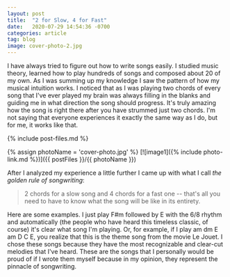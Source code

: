 ```yaml
---
layout: post
title:  "2 for Slow, 4 for Fast"
date:   2020-07-29 14:54:36 -0700
categories: article
tag: blog
image: cover-photo-2.jpg
---
```


I have always tried to figure out how to write songs easily. I studied music theory, learned how to play hundreds of songs and composed about 20 of my own. As I was summing up my knowledge I saw the pattern of how my musical intuition works. I noticed that as I was playing two chords of every song that I've ever played my brain was always filling in the blanks and guiding me in what direction the song should progress. It's truly amazing how the song is right there after you have strummed just two chords. I'm not saying that everyone experiences it exactly the same way as I do, but for me, it works like that.

{% include post-files.md %}

{% assign photoName = 'cover-photo.jpg' %}
[![image1]({% include photo-link.md %})]({{ postFiles }}/{{ photoName }})

After I analyzed my experience a little further I came up with what I call _the golden rule of songwriting_:

<blockquote>2 chords for a slow song and 4 chords for a fast one -- that's all you need to have to know what the song will be like in its entirety.</blockquote>

Here are some examples. I just play F#m followed by E with the 6/8 rhythm and automatically (the people who have heard this timeless classic, of course) it's clear what song I'm playing. Or, for example, if I play am dm E am D C E, you realize that this is the theme song from the movie Le Jouet. I chose these songs because they have the most recognizable and clear-cut melodies that I've heard. These are the songs that I personally would be proud of if I wrote them myself because in my opinion, they represent the pinnacle of songwriting.
